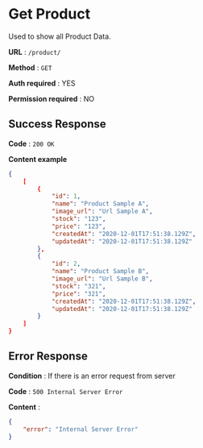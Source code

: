 # Get Product

Used to show all Product Data.

**URL** : `/product/`

**Method** : `GET`

**Auth required** : YES

**Permission required** : NO

## Success Response

**Code** : `200 OK`

**Content example**

```json
{
    [
        {
            "id": 1,
            "name": "Product Sample A",
            "image_url": "Url Sample A",
            "stock": "123",
            "price": "123",
            "createdAt": "2020-12-01T17:51:38.129Z",
            "updatedAt": "2020-12-01T17:51:38.129Z"
        },
        {
            "id": 2,
            "name": "Product Sample B",
            "image_url": "Url Sample B",
            "stock": "321",
            "price": "321",
            "createdAt": "2020-12-01T17:51:38.129Z",
            "updatedAt": "2020-12-01T17:51:38.129Z"
        }
    ]
}
```

## Error Response

**Condition** : If there is an error request from server

**Code** : `500 Internal Server Error`

**Content** : 
```json
{
    "error": "Internal Server Error"
}
```